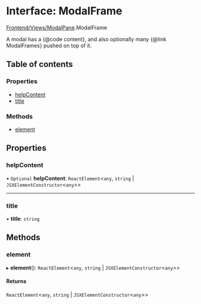 # Interface: ModalFrame

[Frontend/Views/ModalPane](../modules/Frontend_Views_ModalPane.md).ModalFrame

A modal has a {@code content}, and also optionally many {@link ModalFrames} pushed on top of it.

## Table of contents

### Properties

- [helpContent](Frontend_Views_ModalPane.ModalFrame.md#helpcontent)
- [title](Frontend_Views_ModalPane.ModalFrame.md#title)

### Methods

- [element](Frontend_Views_ModalPane.ModalFrame.md#element)

## Properties

### helpContent

• `Optional` **helpContent**: `ReactElement`<`any`, `string` \| `JSXElementConstructor`<`any`\>\>

---

### title

• **title**: `string`

## Methods

### element

▸ **element**(): `ReactElement`<`any`, `string` \| `JSXElementConstructor`<`any`\>\>

#### Returns

`ReactElement`<`any`, `string` \| `JSXElementConstructor`<`any`\>\>

